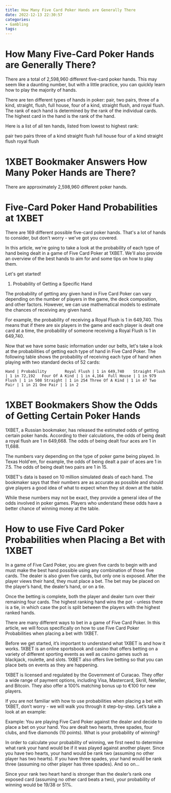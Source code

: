 ```yaml
---
title: How Many Five Card Poker Hands are Generally There
date: 2022-12-13 22:30:57
categories:
- Gambling
tags:
---
```



#  How Many Five-Card Poker Hands are Generally There?

There are a total of 2,598,960 different five-card poker hands. This may seem like a daunting number, but with a little practice, you can quickly learn how to play the majority of hands.

There are ten different types of hands in poker: pair, two pairs, three of a kind, straight, flush, full house, four of a kind, straight flush, and royal flush. The rank of each hand is determined by the rank of the individual cards. The highest card in the hand is the rank of the hand.

Here is a list of all ten hands, listed from lowest to highest rank:

pair
two pairs
three of a kind
straight
flush
full house
four of a kind
straight flush
royal flush

#  1XBET Bookmaker Answers How Many Poker Hands are There?

There are approximately 2,598,960 different poker hands.

#  Five-Card Poker Hand Probabilities at 1XBET

There are 169 different possible five-card poker hands. That's a lot of hands to consider, but don't worry - we've got you covered.

In this article, we're going to take a look at the probability of each type of hand being dealt in a game of Five Card Poker at 1XBET. We'll also provide an overview of the best hands to aim for and some tips on how to play them.

Let's get started!

1) Probability of Getting a Specific Hand

The probability of getting any given hand in Five Card Poker can vary depending on the number of players in the game, the deck composition, and other factors. However, we can use mathematical models to estimate the chances of receiving any given hand.

For example, the probability of receiving a Royal Flush is 1 in 649,740. This means that if there are six players in the game and each player is dealt one card at a time, the probability of someone receiving a Royal Flush is 1 in 649,740.

Now that we have some basic information under our belts, let's take a look at the probabilities of getting each type of hand in Five Card Poker. The following table shows the probability of receiving each type of hand when playing with two standard decks of 52 cards:



    Hand | Probability        Royal Flush | 1 in 649,740    Straight Flush | 1 in 72,192   Four Of A Kind | 1 in 4,164  Full House | 1 in 979  Flush | 1 in 508 Straight | 1 in 254 Three Of A Kind | 1 in 47 Two Pair | 1 in 21 One Pair | 1 in 2

#  1XBET Bookmakers Show the Odds of Getting Certain Poker Hands

1XBET, a Russian bookmaker, has released the estimated odds of getting certain poker hands. According to their calculations, the odds of being dealt a royal flush are 1 in 649,668. The odds of being dealt four aces are 1 in 11,688.

The numbers vary depending on the type of poker game being played. In Texas Hold'em, for example, the odds of being dealt a pair of aces are 1 in 7.5. The odds of being dealt two pairs are 1 in 15.

1XBET's data is based on 10 million simulated deals of each hand. The bookmaker says that their numbers are as accurate as possible and should give players a good idea of what to expect when they sit down at the table.

While these numbers may not be exact, they provide a general idea of the odds involved in poker games. Players who understand these odds have a better chance of winning money at the table.

#  How to use Five Card Poker Probabilities when Placing a Bet with 1XBET

In a game of Five Card Poker, you are given five cards to begin with and must make the best hand possible using any combination of those five cards. The dealer is also given five cards, but only one is exposed. After the player views their hand, they must place a bet. The bet may be placed on the player’s hand, the dealer’s hand, or on a tie.

Once the betting is complete, both the player and dealer turn over their remaining four cards. The highest ranking hand wins the pot - unless there is a tie, in which case the pot is split between the players with the highest ranked hands.

There are many different ways to bet in a game of Five Card Poker. In this article, we will focus specifically on how to use Five Card Poker Probabilities when placing a bet with 1XBET.

Before we get started, it’s important to understand what 1XBET is and how it works. 1XBET is an online sportsbook and casino that offers betting on a variety of different sporting events as well as casino games such as blackjack, roulette, and slots. 1XBET also offers live betting so that you can place bets on events as they are happening.

1XBET is licensed and regulated by the Government of Curacao. They offer a wide range of payment options, including Visa, Mastercard, Skrill, Neteller, and Bitcoin. They also offer a 100% matching bonus up to €100 for new players.

If you are not familiar with how to use probabilities when placing a bet with 1XBET, don’t worry - we will walk you through it step-by-step. Let’s take a look at an example:

Example: You are playing Five Card Poker against the dealer and decide to place a bet on your hand. You are dealt two hearts, three spades, four clubs, and five diamonds (10 points). What is your probability of winning?

In order to calculate your probability of winning, we first need to determine what rank your hand would be if it was played against another player. Since you have two hearts, your hand would be rank two (assuming no other player has two hearts). If you have three spades, your hand would be rank three (assuming no other player has three spades). And so on…

Since your rank two heart hand is stronger than the dealer’s rank one exposed card (assuming no other card beats a two), your probability of winning would be 19/38 or 51%.